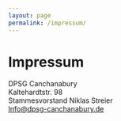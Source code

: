 ```yaml
---
layout: page
permalink: /impressum/
---
```


# Impressum

<p>DPSG Canchanabury<br>
Kaltehardtstr. 98<br>
Stammesvorstand Niklas Streier<br>
<a href="Info@dpsg-canchanabury.de">Info@dpsg-canchanabury.de</a></p>
